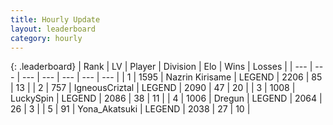 ```yaml
---
title: Hourly Update
layout: leaderboard
category: hourly
---
```


{: .leaderboard}
| Rank | LV | Player | Division | Elo | Wins | Losses |
| --- | --- | --- | --- | --- | --- | --- |
| <span data-change="0">1</span> | 1595 | <span title="ID: 315148">Nazrin Kirisame</span> | LEGEND | <span data-change="5">2206</span> | <span data-change="1">85</span> | <span data-change="0">13</span> |
| <span data-change="0">2</span> | 757 | <span title="ID: 69018">IgneousCriztal</span> | LEGEND | <span data-change="0">2090</span> | <span data-change="0">47</span> | <span data-change="0">20</span> |
| <span data-change="0">3</span> | 1008 | <span title="ID: 498412">LuckySpin</span> | LEGEND | <span data-change="0">2086</span> | <span data-change="0">38</span> | <span data-change="0">11</span> |
| <span data-change="0">4</span> | 1006 | <span title="ID: 337810">Dregun</span> | LEGEND | <span data-change="0">2064</span> | <span data-change="0">26</span> | <span data-change="0">3</span> |
| <span data-change="8">5</span> | 91 | <span title="ID: 639135">Yona_Akatsuki</span> | LEGEND | <span data-change="31">2038</span> | <span data-change="7">27</span> | <span data-change="2">10</span> |